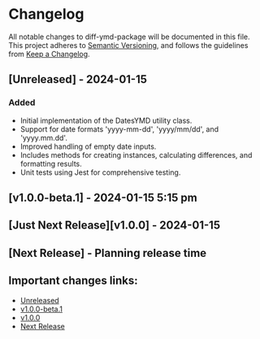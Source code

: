# Changelog 

All notable changes to  diff-ymd-package will be documented in this file. This project adheres to [Semantic Versioning](https://semver.org/spec/v2.0.0.html),
and follows the guidelines from [Keep a Changelog](https://keepachangelog.com/).

## [Unreleased] - 2024-01-15

### Added

- Initial implementation of the DatesYMD utility class.
- Support for date formats 'yyyy-mm-dd', 'yyyy/mm/dd', and 'yyyy.mm.dd'.
- Improved handling of empty date inputs.
- Includes methods for creating instances, calculating differences, and formatting results.
- Unit tests using Jest for comprehensive testing.

## [v1.0.0-beta.1] - 2024-01-15 5:15 pm

## [Just Next Release][v1.0.0] - 2024-01-15

## [Next Release] - Planning release time

## Important changes links:

- [Unreleased](https://github.com/farhan7reza7/diff-ymd-package/compare/v1.0.0-beta.1...HEAD)
- [v1.0.0-beta.1](https://github.com/farhan7reza7/diff-ymd-package/releases/tag/v1.0.0-beta.1)
- [v1.0.0](https://github.com/farhan7reza7/diff-ymd-package/milestone/1)
- [Next Release](https://github.com/farhan7reza7/diff-ymd-package/milestone/2)
